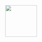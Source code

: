 <img src="https://github.com/user-attachments/assets/2a6b4c9d-e7f1-48bd-89c9-486153174ba2" height="100px">

